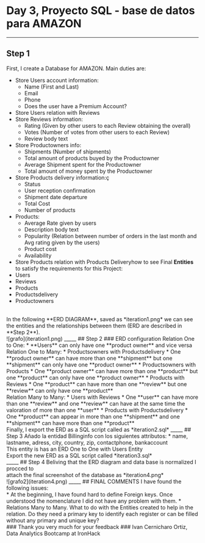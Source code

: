# Day 3, Proyecto SQL - base de datos para AMAZON
_____
## Step 1
First, I create a Database for AMAZON. Main duties are:
<br>
* Store Users account information:
    * Name (First and Last)
    * Email
    * Phone
    * Does the user have a Premium Account?
* Store Users relation with Reviews
* Store Reviews information:
    * Rating (Given by other users to each Review obtaining the overall)
    * Votes (Number of votes from other users to each Review)
    * Review body text
* Store Productowners info:
    * Shipments (Number of shipments)
    * Total amount of products buyed by the Productowner
    * Average Shipment spent for the Productowner
    * Total amount of money spent by the Productowner
* Store Products delivery information:ç
    * Status
    * User reception confirmation
    * Shipment date departure
    * Total Cost
    * Number of products
* Products:
    * Average Rate given by users
    * Description body text
    * Popularity (Relation between number of orders in the last month and Avg rating given by the users)
    * Product cost
    * Availability
* Store Products relation with Products Deliveryhow to see
Final **Entities** to satisfy the requirements for this Project:
* Users
* Reviews
* Products
* Productsdelivery
* Productowners 
<br>
In the following **ERD DIAGRAM**, saved as *iteration1.png* we can see the entities and the relationships between them (ERD are described in **Step 2**). <br>
![grafo](iteration1.png)
_____
## Step 2
### ERD configuration
Relation One to One:
* **Users** can only have one **product owner** and vice versa
<br>
Relation One to Many: 
* Productsowners with Productsdelivery
    * One **product owner** can have more than one **shipment** but one **shipment** can only have one **product owner**
* Productsowners with Products
    * One **product owner** can have more than one **product** but one **product** can only have one **product owner**
* Products with Reviews
    * One **product** can have more than one **review** but one **review** can only have one **product**
<br>
Relation Many to Many:
* Users with Reviews
    * One **user** can have more than one **review** and one **review** can have at the same time the valoration of more than one **user**
* Products with Productsdelivery
    * One **product** can appear in more than one **shipment** and one **shipment** can have more than one **product**
<br>
Finally, I export the ERD as a SQL script called as *iteration2.sql*
_____
## Step 3
Añado la entidad Billinginfo con los siguientes attributos:
* name, lastname, adress, city, country, zip, contactphone, bankaccount
<br>
This entity is has an ERD One to One with Users Entity<br>
Export the new ERD as a SQL script called *iteration3.sql*<br>
_____
## Step 4
Beliving that the ERD diagram and data base is normalized I procced to<br>
attach the final screenshot of the database as *iteration4.png*<br>
![grafo2](iteration4.png)
_____
## FINAL COMMENTS
I have found the following issues:<br>
* At the beginning, I have found hard to define Foreign keys. Once understood the nomenclature I did not have any problem with them.
* Relations Many to Many. What to do with the Entities created to help in the relation. Do they need a primary key to identify each register or can be filled without any primary and unique key?
<br>
### Thank you very much for your feedback
### Ivan Cernicharo Ortiz, Data Analytics Bootcamp at IronHack